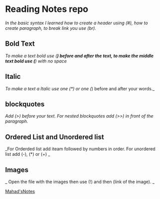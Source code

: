 # Reading Notes repo

_In the basic syntax I learned how to create a header using (#), how to create paragraph, to break link you use (br)._

## Bold Text 
  

_To make a text bold use (**) before and after the text, to make the middle text bold use (**) with no space_


## Italic
  

_To make a text a Italic use one (*) or one (_) before and after your words._
  
  
  ## blockquotes
    
  
  _Add (>) before your text. For nested blockquotes add (>>) in front of the paragraph._
    
  
  ## Ordered List and Unordered list
    
  
  _For Orderded list add iteam followed by numbers in order. For unordered list add (-), (*) or (+) _
  
  ## Images 
  
  _ Open the file with the images then use (!) and then (link of the image). _
  
  [Mahad'sNotes](https://mmahad865.github.io/reading-notesrepo/)
  
   

